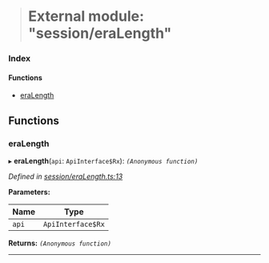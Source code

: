 > # External module: "session/eraLength"

### Index

#### Functions

* [eraLength](_session_eralength_.md#eralength)

## Functions

###  eraLength

▸ **eraLength**(`api`: `ApiInterface$Rx`): *`(Anonymous function)`*

*Defined in [session/eraLength.ts:13](https://github.com/polkadot-js/api/blob/8f89b9d/packages/api-derive/src/session/eraLength.ts#L13)*

**Parameters:**

Name | Type |
------ | ------ |
`api` | `ApiInterface$Rx` |

**Returns:** *`(Anonymous function)`*

___
